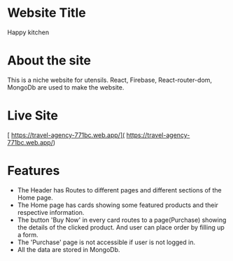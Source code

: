 # Website Title

Happy kitchen


# About the site

This is a niche website for utensils. React, Firebase, React-router-dom, MongoDb are used to make the website.


# Live Site

[ https://travel-agency-771bc.web.app/]( https://travel-agency-771bc.web.app/)


# Features

* The Header has Routes to different pages and different sections of the Home page.
* The Home page has cards showing some featured products and their respective information.
* The button 'Buy Now' in every card routes to a page(Purchase) showing the details of the clicked product. And user can place order by filling up a form.
* The 'Purchase' page is not accessible if user is not logged in.
* All the data are stored in MongoDb.